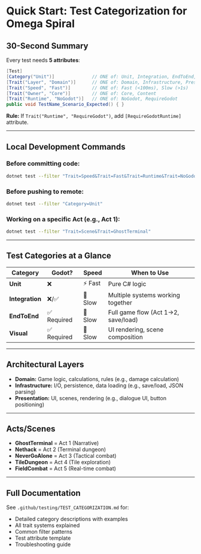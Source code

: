 # Quick Start: Test Categorization for Omega Spiral

## 30-Second Summary

Every test needs **5 attributes**:

```csharp
[Test]
[Category("Unit")]              // ONE of: Unit, Integration, EndToEnd, Visual
[Trait("Layer", "Domain")]      // ONE of: Domain, Infrastructure, Presentation
[Trait("Speed", "Fast")]        // ONE of: Fast (<100ms), Slow (>1s)
[Trait("Owner", "Core")]        // ONE of: Core, Content
[Trait("Runtime", "NoGodot")]   // ONE of: NoGodot, RequireGodot
public void TestName_Scenario_Expected() { }
```

**Rule:** If `Trait("Runtime", "RequireGodot")`, add `[RequireGodotRuntime]` attribute.

---

## Local Development Commands

### Before committing code:
```bash
dotnet test --filter "Trait=Speed&Trait=Fast&Trait=Runtime&Trait=NoGodot"
```

### Before pushing to remote:
```bash
dotnet test --filter "Category=Unit"
```

### Working on a specific Act (e.g., Act 1):
```bash
dotnet test --filter "Trait=Scene&Trait=GhostTerminal"
```

---

## Test Categories at a Glance

| Category | Godot? | Speed | When to Use |
|----------|--------|-------|-------------|
| **Unit** | ❌ | ⚡ Fast | Pure C# logic |
| **Integration** | ❌/✅ | 🐢 Slow | Multiple systems working together |
| **EndToEnd** | ✅ Required | 🐢 Slow | Full game flow (Act 1→2, save/load) |
| **Visual** | ✅ Required | 🐢 Slow | UI rendering, scene composition |

---

## Architectural Layers

- **Domain:** Game logic, calculations, rules (e.g., damage calculation)
- **Infrastructure:** I/O, persistence, data loading (e.g., save/load, JSON parsing)
- **Presentation:** UI, scenes, rendering (e.g., dialogue UI, button positioning)

---

## Acts/Scenes

- **GhostTerminal** = Act 1 (Narrative)
- **Nethack** = Act 2 (Terminal dungeon)
- **NeverGoAlone** = Act 3 (Tactical combat)
- **TileDungeon** = Act 4 (Tile exploration)
- **FieldCombat** = Act 5 (Real-time combat)

---

## Full Documentation

See `.github/testing/TEST_CATEGORIZATION.md` for:
- Detailed category descriptions with examples
- All trait systems explained
- Common filter patterns
- Test attribute template
- Troubleshooting guide
